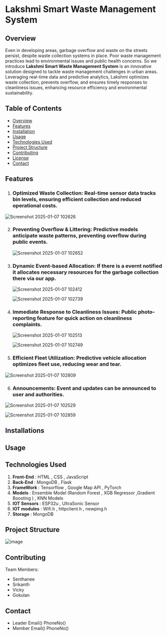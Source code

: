 # Lakshmi Smart Waste Management System

## Overview
Even in developing areas, garbage overflow and waste on the streets persist, despite waste collection systems in place. Poor waste management practices lead to environmental issues and public health concerns. So we introduce **Lakshmi Smart Waste Management System** is an innovative solution designed to tackle waste management challenges in urban areas. Leveraging real-time data and predictive analytics, Lakshmi optimizes waste collection, prevents overflow, and ensures timely responses to cleanliness issues, enhancing resource efficiency and environmental sustainability.

## Table of Contents
- [Overview](#overview)
- [Features](#features)
- [Installation](#installation)
- [Usage](#usage)
- [Technologies Used](#technologies-used)
- [Project Structure](#project-structure)
- [Contributing](#contributing)
- [License](#license)
- [Contact](#contact)

## Features
1. ### **Optimized Waste Collection**: Real-time sensor data tracks bin levels, ensuring efficient collection and reduced operational costs.

  ![Screenshot 2025-01-07 102626](https://github.com/user-attachments/assets/73f2acb5-cdcd-41e9-aa34-07f1347d41d2)

2. ### **Preventing Overflow & Littering**: Predictive models anticipate waste patterns, preventing overflow during public events.
   
   ![Screenshot 2025-01-07 102652](https://github.com/user-attachments/assets/002b7e7a-d0c0-4a19-a169-6bed088c5ed6)

3. ### **Dynamic Event-based Allocation**: If there is a evernt notified it allocates necessary resources for the garbage collection there via our app.
 
   ![Screenshot 2025-01-07 102412](https://github.com/user-attachments/assets/8623452d-126f-4129-b493-da59d25bbce1)

   ![Screenshot 2025-01-07 102739](https://github.com/user-attachments/assets/d2bb238e-000f-425b-848d-55442be44109)


4. ### **Immediate Response to Cleanliness Issues**: Public photo-reporting feature for quick action on cleanliness complaints.
 
   ![Screenshot 2025-01-07 102513](https://github.com/user-attachments/assets/e55a5e52-dc91-4e3e-883d-9f853d933465)
   
   ![Screenshot 2025-01-07 102749](https://github.com/user-attachments/assets/6ae5a22d-b055-4e38-ba84-7476e664ff0e)


5. ### **Efficient Fleet Utilization**: Predictive vehicle allocation optimizes fleet use, reducing wear and tear.

![Screenshot 2025-01-07 102809](https://github.com/user-attachments/assets/7dfba954-db23-4a84-990a-c32378eb6b46)

6. ### **Announcements**: Event and updates can be announced to user and authorities.

![Screenshot 2025-01-07 102529](https://github.com/user-attachments/assets/35c15af0-4d41-409f-aa0a-974ff15b1cfe)

![Screenshot 2025-01-07 102859](https://github.com/user-attachments/assets/c3f1d7f4-fe13-4f5a-875b-a99b13005cb2)

## Installations

## Usage

## Technologies Used

1. **Front-End** : HTML , CSS , JavaScript
2. **Back-End** : MongoDB , Flask
3. **FrameWork** : Tensorflow , Google Map API , PyTorch
4. **Models** : Ensemble Model (Random Forest , XGB Regressor ,Gradient Boosting ) , KNN Models
5. **IOT Sensors** : ESP32u , UltraSonic Sensor
6. **IOT modules** : Wifi.h , httpclient.h , newping.h
7. **Storage** : MongoDB

## Project Structure

![image](https://github.com/user-attachments/assets/be5bb119-7b27-4e64-a66c-50029ab00a90)

## Contributing 
Team Members:
  - Senthanee
  - Srikanth
  - Vicky
  - Gokulan

## Contact
- Leader Email() PhoneNo()
- Member Email() PhoneNo()




